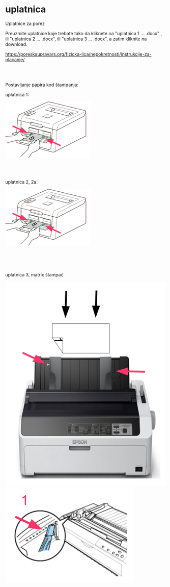 # uplatnica
Uplatnice za porez

Preuzmite uplatnice koje trebate tako da kliknete na "uplatnica 1 ... .docx" , ili "uplatnica 2 ... .docx", ili "uplatnica 3 ... .docx", a zatim kliknite na download.

https://poreskaupravars.org/fizicka-lica/nepokretnosti/instrukcije-za-placanje/


<br />
<br />

Postavljanje papira kod štampanja:
<br />


uplatnica 1:

![](uplatnica1.png)

<br />
<br />


uplatnica 2, 2a:

![](uplatnica2.png)


<br />
<br />
<br />

uplatnica 3, matrix štampač

![](epson.png)
![](epson-paper-thickness-set-to-1.png)
